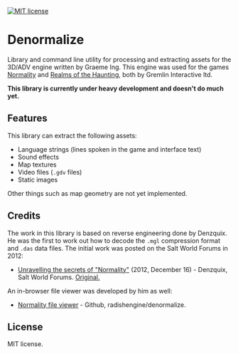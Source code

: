 [![MIT license](https://img.shields.io/badge/license-MIT-brightgreen.svg)](https://opensource.org/licenses/MIT)

# Denormalize

Library and command line utility for processing and extracting assets for the 3D/ADV engine written by Graeme Ing. This engine was used for the games [Normality](https://www.mobygames.com/game/normality) and [Realms of the Haunting](https://www.mobygames.com/game/dos/realms-of-the-haunting), both by Gremlin Interactive ltd.

**This library is currently under heavy development and doesn't do much yet.**

## Features

This library can extract the following assets:

* Language strings (lines spoken in the game and interface text)
* Sound effects
* Map textures
* Video files (`.gdv` files)
* Static images

Other things such as map geometry are not yet implemented.

## Credits

The work in this library is based on reverse engineering done by Denzquix. He was the first to work out how to decode the `.mgl` compression format and `.das` data files. The initial work was posted on the Salt World Forums in 2012:

* [Unravelling the secrets of "Normality"](https://web.archive.org/web/20221014221459/http://saltworld.net/forums/topic/12496-unravelling-the-secrets-of-normality-1996/) (2012, December 16) - Denzquix, Salt World Forums. [Original.](http://saltworld.net/forums/topic/12496-unravelling-the-secrets-of-normality-1996/)

An in-browser file viewer was developed by him as well:

* [Normality file viewer](https://github.com/radishengine/denormalize) - Github, radishengine/denormalize.

## License

MIT license.
